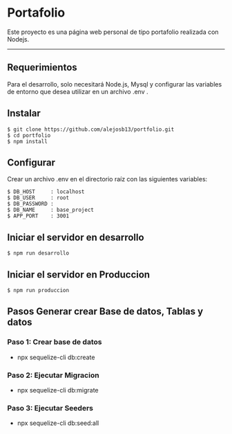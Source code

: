 # Portafolio

Este proyecto es una página web personal de tipo portafolio realizada con Nodejs.

---
## Requerimientos

Para el desarrollo, solo necesitará Node.js, Mysql y configurar las variables de entorno que desea utilizar en un archivo .env . 

## Instalar

    $ git clone https://github.com/alejosb13/portfolio.git
    $ cd portfolio
    $ npm install

## Configurar

Crear un archivo .env en el directorio raíz con las siguientes variables:

    $ DB_HOST     : localhost
    $ DB_USER     : root
    $ DB_PASSWORD : 
    $ DB_NAME     : base_project
    $ APP_PORT    : 3001

## Iniciar el servidor en desarrollo
    $ npm run desarrollo


## Iniciar el servidor en Produccion

    $ npm run produccion
## Pasos Generar crear Base de datos, Tablas y datos 

### Paso 1: Crear base de datos
- npx sequelize-cli db:create

### Paso 2: Ejecutar Migracion
- npx sequelize-cli db:migrate

### Paso 3: Ejecutar Seeders
- npx sequelize-cli db:seed:all

